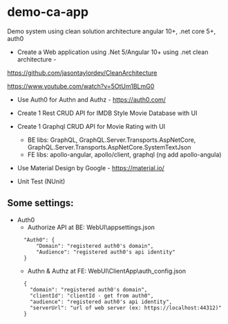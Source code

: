 # demo-ca-app
Demo system using clean solution architecture angular 10+, .net core 5+, auth0
- Create a Web application using .Net 5/Angular 10+ using .net clean architecture - 

https://github.com/jasontaylordev/CleanArchitecture

https://www.youtube.com/watch?v=5OtUm1BLmG0

- Use Auth0 for Authn and Authz - https://auth0.com/

- Create 1 Rest CRUD API for IMDB Style Movie Database with UI

- Create 1 Graphql CRUD API for Movie Rating with UI
  + BE libs: GraphQL, GraphQL.Server.Transports.AspNetCore, GraphQL.Server.Transports.AspNetCore.SystemTextJson
  + FE libs: apollo-angular, apollo/client, graphql (ng add apollo-angula)
  
- Use Material Design by Google - https://material.io/

- Unit Test (NUnit)

## Some settings:
- Auth0
  + Authorize API at BE: WebUI\appsettings.json
  ```
    "Auth0": {
        "Domain": "registered auth0's domain",
        "Audience": "registered auth0's api identity"
    }
   ```
  + Authn & Authz at FE: WebUI\ClientApp\auth_config.json
  ```
    {
      "domain": "registered auth0's domain",
      "clientId": "clientId - get from auth0",
      "audience": "registered auth0's api identity",
      "serverUrl": "url of web server (ex: https://localhost:44312)"
    }
   ```
